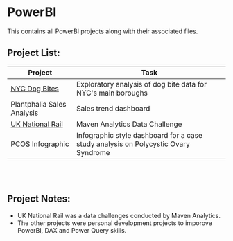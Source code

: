 # PowerBI

This contains all PowerBI projects along with their associated files.
<br>

## Project List:
| Project | Task |
| --- | --- | 
| [NYC Dog Bites](https://github.com/julyndav/PowerBI/tree/main/NYC_Dog_Bite_Analysis) | Exploratory analysis of dog bite data for NYC's main boroughs |
| Plantphalia Sales Analysis | Sales trend dashboard |
| [UK National Rail](https://github.com/julyndav/PowerBI/tree/main/UK_National_Rail) | Maven Analytics Data Challenge |
| PCOS Infographic | Infographic style dashboard for a case study analysis on Polycystic Ovary Syndrome |

<br></br>
## Project Notes:
<ul>
<li> UK National Rail was a data challenges conducted by Maven Analytics.</li>
<li>The other projects were personal development projects to imporove PowerBI, DAX and Power Query skills.</li>
</ul>
